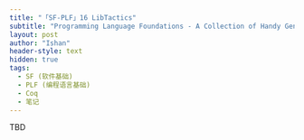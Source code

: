 ```yaml
---
title: "「SF-PLF」16 LibTactics"
subtitle: "Programming Language Foundations - A Collection of Handy General-Purpose Tactics"
layout: post
author: "Ishan"
header-style: text
hidden: true
tags:
  - SF (软件基础)
  - PLF (编程语言基础)
  - Coq
  - 笔记
---
```


TBD
